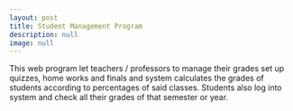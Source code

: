 ```yaml
---
layout: post
title: Student Management Program
description: null
image: null
---
```

This web program let teachers / professors to manage their grades set up quizzes, home works and finals and system calculates the grades of students according to percentages of said classes. Students also log into system and check all their grades of that semester or year.
